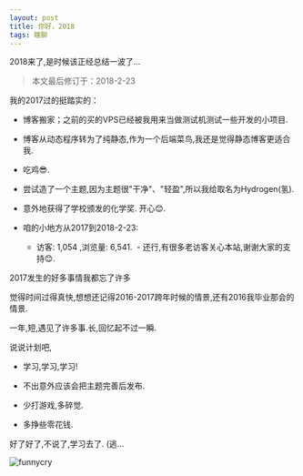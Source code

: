 ```yaml
---
layout: post
title: 你好，2018
tags: 瞎聊
---
```


2018来了,是时候该正经总结一波了...

> 本文最后修订于：2018-2-23

我的2017过的挺踏实的：

- 博客搬家；之前的买的VPS已经被我用来当做测试机测试一些开发的小项目.

- 博客从动态程序转为了纯静态,作为一个后端菜鸟,我还是觉得静态博客更适合我.

- 吃鸡:sunglasses:.

- 尝试造了一个主题,因为主题很"干净"、"轻盈",所以我给取名为Hydrogen(氢).

- 意外地获得了学校颁发的化学奖. 开心:blush:.

- 咱的小地方从2017到2018-2-23:
  - 访客: 1,054 ,浏览量: 6,541.
  - 还行,有很多老访客关心本站,谢谢大家的支持:blush:.

2017发生的好多事情我都忘了许多

觉得时间过得真快,想想还记得2016-2017跨年时候的情景,还有2016我毕业那会的情景.

一年,短,遇见了许多事.长,回忆起不过一瞬.

说说计划吧,

- 学习,学习,学习!

- 不出意外应该会把主题完善后发布.

- 少打游戏,多碎觉.

- 多挣些零花钱.

好了好了,不说了,学习去了.  (逃...

![funnycry](http://lkopp.ml/exp/funnycry.png)
